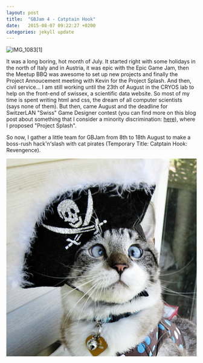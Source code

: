 ```yaml
---
layout: post
title:  "GBJam 4 - Catptain Hook"
date:   2015-08-07 09:22:27 +0200
categories: jekyll update
---
```

![IMG_1083[1]](http://4.bp.blogspot.com/-fNk62Hwmle4/VbjYBLwhcQI/AAAAAAAAWNI/re-o_Ok9sLs/s640/CK8nl7NUkAEYvYj.jpg)


It was a long boring, hot month of July. It started right with some holidays in the north of Italy and in Austria, it was epic with the Epic Game Jam, then the Meetup BBQ was awesome to set up new projects and finally the Project Annoucement meeting with Kevin for the Project Splash. And then, civil service... I am still working until the 23th of August in the CRYOS lab to help on the front-end of swissex, a scientific data website. So most of my time is spent writing html and css, the dream of all computer scientists (says none of them). But then, came August and the deadline for SwitzerLAN "Swiss" Game Designer contest (you can find more on this blog post about something that I consider a minority discrimination: <a href="http://eliasfarhan.ch/?p=252">here</a>), where I proposed "Project Splash".

So now, I gather a little team for GBJam from 8th to 18th August to make a boss-rush hack'n'slash with cat pirates (Temporary Title: Catptain Hook: Revengence).

![IMG_1083[1]](/images/2015/08/66941.jpeg)